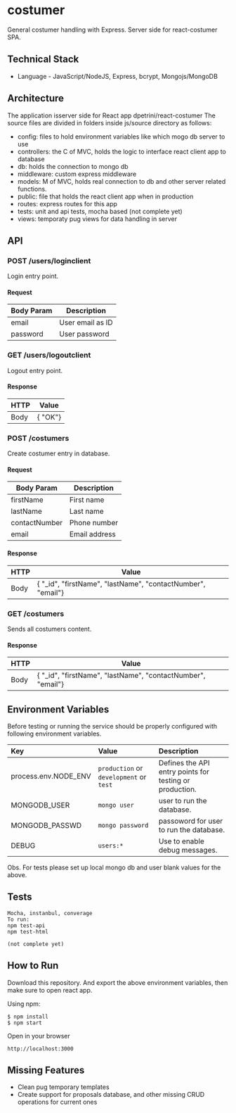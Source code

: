 # costumer
General costumer handling with Express. Server side for react-costumer SPA.

## Technical Stack
* Language - JavaScript/NodeJS, Express, bcrypt, Mongojs/MongoDB

## Architecture
The application isserver side for React app dpetrini/react-costumer
The source files are divided in folders inside js/source directory as follows:
* config: files to hold environment variables like which mogo db server to use
* controllers: the C of MVC, holds the logic to interface react client app to database
* db: holds the connection to mongo db
* middleware: custom express middleware
* models: M of MVC, holds real connection to db and other server related functions.
* public: file that holds the react client app when in production
* routes: express routes for this app
* tests: unit and api tests, mocha based (not complete yet)
* views: temporaty pug views for data handling in server


## API

### POST /users/loginclient
Login entry point.

#### Request

| Body Param    | Description |
|----------|-------------|
| email    | User email as ID       |
| password | User password    |

### GET /users/logoutclient
Logout entry point.

#### Response
| HTTP       | Value     |
|------------|-----------|
| Body       | { "OK"} |

### POST /costumers
Create costumer entry in database.

#### Request

| Body Param    | Description |
|----------|-------------|
| firstName    | First name       |
| lastName | Last name    |
| contactNumber | Phone number    |
| email | Email address    |

#### Response
| HTTP       |  Value                                                             |
|------------|--------------------------------------------------------------------|
| Body       | { "_id", "firstName", "lastName", "contactNumber", "email"} |

### GET /costumers
Sends all costumers content.

#### Response
| HTTP       |  Value                                                             |
|------------|--------------------------------------------------------------------|
| Body       | { "_id", "firstName", "lastName", "contactNumber", "email"} |

## Environment Variables
Before testing or running the service should be properly configured with following environment variables.

Key | Value | Description
:-- | :-- | :-- 
process.env.NODE_ENV | `production` or `development` or `test` | Defines the API entry points for testing or production.
MONGODB_USER | `mongo user` | user to run the database.
MONGODB_PASSWD | `mongo password` | passoword for user to run the database.
DEBUG | `users:*` | Use to enable debug messages.

Obs. For tests please set up local mongo db and user blank values for the above.


## Tests

```
Mocha, instanbul, converage
To run: 
npm test-api
npm test-html

(not complete yet)
```

## How to Run

Download this repository. And export the above environment variables, then make sure to open react app.

Using npm:
```
$ npm install
$ npm start
```

Open in your browser
```
http://localhost:3000 
```

## Missing Features
* Clean pug temporary templates
* Create support for proposals database, and other missing CRUD operations for current ones

